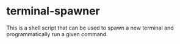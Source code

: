 # terminal-spawner
This is a shell script that can be used to spawn a new terminal and programmatically run a given command.
